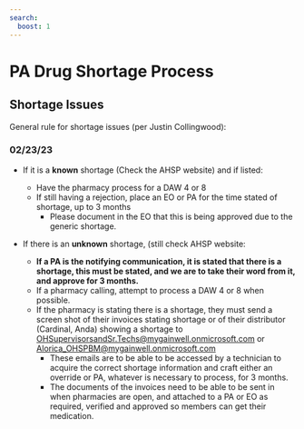 ```yaml
---
search:
  boost: 1
---
```


# PA Drug Shortage Process

## Shortage Issues

General rule for shortage issues (per Justin Collingwood): 

### 02/23/23

- If it is a **known** shortage (Check the AHSP website) and if listed:  
  - Have the pharmacy process for a DAW 4 or 8 
  - If still having a rejection, place an EO or PA for the time stated of shortage, up to 3 months 
    - Please document in the EO that this is being approved due to the generic shortage. 

- If there is an **unknown** shortage, (still check AHSP website:
  - **If a PA is the notifying communication, it is stated that there is a shortage, this must be stated, and we are to take their word from it, and approve for 3 months.**
  - If a pharmacy calling, attempt to process a DAW 4 or 8 when possible. 
  - If the pharmacy is stating there is a shortage, they must send a screen shot of their invoices stating shortage or of their distributor (Cardinal, Anda) showing a shortage to OHSupervisorsandSr.Techs@mygainwell.onmicrosoft.com or Alorica_OHSPBM@mygainwell.onmicrosoft.com 
    - These emails are to be able to be accessed by a technician to acquire the correct shortage information and craft either an override or PA, whatever is necessary to process, for 3 months. 
    - The documents of the invoices need to be able to be sent in when pharmacies are open, and attached to a PA or EO as required, verified and approved so members can get their medication. 
